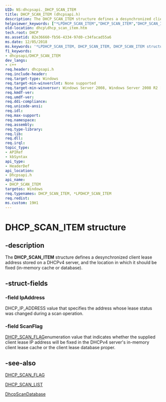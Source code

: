 ```yaml
---
UID: NS:dhcpsapi._DHCP_SCAN_ITEM
title: DHCP_SCAN_ITEM (dhcpsapi.h)
description: The DHCP_SCAN_ITEM structure defines a desynchronized client lease address stored on a DHCPv4 server, and the location in which it should be fixed (in-memory cache or database).
helpviewer_keywords: ["*LPDHCP_SCAN_ITEM","DHCP_SCAN_ITEM","DHCP_SCAN_ITEM structure [DHCP]","LPDHCP_SCAN_ITEM","LPDHCP_SCAN_ITEM structure pointer [DHCP]","dhcp.dhcp_scan_item","dhcpsapi/LPDHCP_SCAN_ITEM","dhcpsapi/_DHCP_SCAN_ITEM"]
old-location: dhcp\dhcp_scan_item.htm
tech.root: DHCP
ms.assetid: 82e36660-fb56-4334-97d0-c34facad55a6
ms.date: 12/05/2018
ms.keywords: '*LPDHCP_SCAN_ITEM, DHCP_SCAN_ITEM, DHCP_SCAN_ITEM structure [DHCP], LPDHCP_SCAN_ITEM, LPDHCP_SCAN_ITEM structure pointer [DHCP], dhcp.dhcp_scan_item, dhcpsapi/LPDHCP_SCAN_ITEM, dhcpsapi/_DHCP_SCAN_ITEM'
f1_keywords:
- dhcpsapi/DHCP_SCAN_ITEM
dev_langs:
- c++
req.header: dhcpsapi.h
req.include-header: 
req.target-type: Windows
req.target-min-winverclnt: None supported
req.target-min-winversvr: Windows Server 2008, Windows Server 2008 R2 [desktop apps only]
req.kmdf-ver: 
req.umdf-ver: 
req.ddi-compliance: 
req.unicode-ansi: 
req.idl: 
req.max-support: 
req.namespace: 
req.assembly: 
req.type-library: 
req.lib: 
req.dll: 
req.irql: 
topic_type:
- APIRef
- kbSyntax
api_type:
- HeaderDef
api_location:
- Dhcpsapi.h
api_name:
- DHCP_SCAN_ITEM
targetos: Windows
req.typenames: DHCP_SCAN_ITEM, *LPDHCP_SCAN_ITEM
req.redist: 
ms.custom: 19H1
---
```


# DHCP_SCAN_ITEM structure


## -description


The <b>DHCP_SCAN_ITEM</b> structure defines a desynchronized client lease address stored on a DHCPv4 server, and the location in which it should be fixed (in-memory cache or database).


## -struct-fields




### -field IpAddress

DHCP_IP_ADDRESS value that specifies the address whose lease status was changed during a scan operation.


### -field ScanFlag


<a href="https://docs.microsoft.com/windows/desktop/api/dhcpsapi/ne-dhcpsapi-dhcp_scan_flag">DHCP_SCAN_FLAG</a>enumeration value that indicates whether the supplied client lease IP address will be fixed in the DHCPv4 server's  in-memory client lease cache or the client lease database proper.


## -see-also




<a href="https://docs.microsoft.com/windows/desktop/api/dhcpsapi/ne-dhcpsapi-dhcp_scan_flag">DHCP_SCAN_FLAG</a>



<a href="https://docs.microsoft.com/windows/desktop/api/dhcpsapi/ns-dhcpsapi-dhcp_scan_list">DHCP_SCAN_LIST</a>



<a href="https://docs.microsoft.com/previous-versions/windows/desktop/api/dhcpsapi/nf-dhcpsapi-dhcpscandatabase">DhcpScanDatabase</a>
 

 

